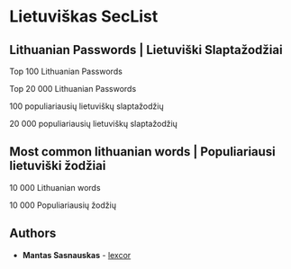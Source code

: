 # Lietuviškas SecList

## Lithuanian Passwords | Lietuviški Slaptažodžiai

Top 100 Lithuanian Passwords

Top 20 000 Lithuanian Passwords

100 populiariausių lietuviškų slaptažodžių

20 000 populiariausių lietuviškų slaptažodžių

## Most common lithuanian words | Populiariausi lietuviški žodžiai

10 000 Lithuanian words

10 000 Populiariausių žodžių


## Authors

* **Mantas Sasnauskas** - [lexcor](https://github.com/lexcor)

